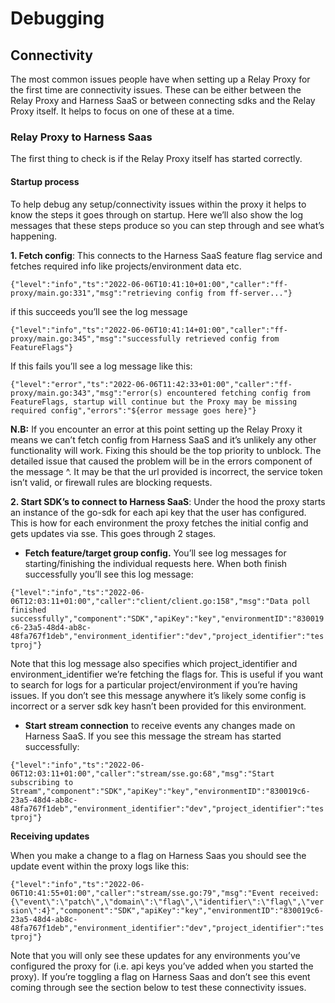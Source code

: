 # Debugging

## Connectivity 
The most common issues people have when setting up a Relay Proxy for the first time are connectivity issues. These can be either between the Relay Proxy and Harness SaaS or between connecting sdks and the Relay Proxy itself. It helps to focus on one of these at a time.

### Relay Proxy to Harness Saas
The first thing to check is if the Relay Proxy itself has started correctly.

#### Startup process
To help debug any setup/connectivity issues within the proxy it helps to know the steps it goes through on startup. Here we’ll also show the log messages that these steps produce so you can step through and see what’s happening.

**1. Fetch config**: This connects to the Harness SaaS feature flag service and fetches required info like projects/environment data etc. 

``{"level":"info","ts":"2022-06-06T10:41:10+01:00","caller":"ff-proxy/main.go:331","msg":"retrieving config from ff-server..."}``

if this succeeds you’ll see the log message

``{"level":"info","ts":"2022-06-06T10:41:14+01:00","caller":"ff-proxy/main.go:345","msg":"successfully retrieved config from FeatureFlags"}``

If this fails you’ll see a log message like this:

``{"level":"error","ts":"2022-06-06T11:42:33+01:00","caller":"ff-proxy/main.go:343","msg":"error(s) encountered fetching config from FeatureFlags, startup will continue but the Proxy may be missing required config","errors":"${error message goes here}"}``

**N.B:** If you encounter an error at this point setting up the Relay Proxy it means we can’t fetch config from Harness SaaS and it’s unlikely any other functionality will work. Fixing this should be the top priority to unblock. The detailed issue that caused the problem will be in the errors component of the message ^. It may be that the url provided is incorrect, the service token isn’t valid, or firewall rules are blocking requests.

**2. Start SDK’s to connect to Harness SaaS**: Under the hood the proxy starts an instance of the go-sdk for each api key that the user has configured. This is how for each environment the proxy fetches the initial config and gets updates via sse. This goes through 2 stages.

- **Fetch feature/target group config.** You’ll see log messages for starting/finishing the individual requests here. When both finish successfully you’ll see this log message:

``{"level":"info","ts":"2022-06-06T12:03:11+01:00","caller":"client/client.go:158","msg":"Data poll finished successfully","component":"SDK","apiKey":"key","environmentID":"830019c6-23a5-48d4-ab8c-48fa767f1deb","environment_identifier":"dev","project_identifier":"testproj"}``

Note that this log message also specifies which project_identifier and environment_identifier we’re fetching the flags for. This is useful if you want to search for logs for a particular project/environment if you’re having issues. If you don’t see this message anywhere it’s likely some config is incorrect or a server sdk key hasn’t been provided for this environment. 

- **Start stream connection** to receive events any changes made on Harness SaaS. If you see this message the stream has started successfully:

``{"level":"info","ts":"2022-06-06T12:03:11+01:00","caller":"stream/sse.go:68","msg":"Start subscribing to Stream","component":"SDK","apiKey":"key","environmentID":"830019c6-23a5-48d4-ab8c-48fa767f1deb","environment_identifier":"dev","project_identifier":"testproj"}``


**Receiving updates**

When you make a change to a flag on Harness Saas you should see the update event within the proxy logs like this:

``{"level":"info","ts":"2022-06-06T10:41:55+01:00","caller":"stream/sse.go:79","msg":"Event received: {\"event\":\"patch\",\"domain\":\"flag\",\"identifier\":\"flag\",\"version\":4}","component":"SDK","apiKey":"key","environmentID":"830019c6-23a5-48d4-ab8c-48fa767f1deb","environment_identifier":"dev","project_identifier":"testproj"}``

Note that you will only see these updates for any environments you’ve configured the proxy for (i.e. api keys you’ve added when you started the proxy). If you’re toggling a flag on Harness Saas and don’t see this event coming through see the section below to test these connectivity issues. 

